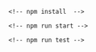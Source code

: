<!-- To run the test -->
<!-- 1. Install the dependencies -->
    <!-- npm install  -->
<!-- 2. Run the test -->
    <!-- npm run start -->
<!-- 3. Run the test -->
    <!-- npm run test -->
    